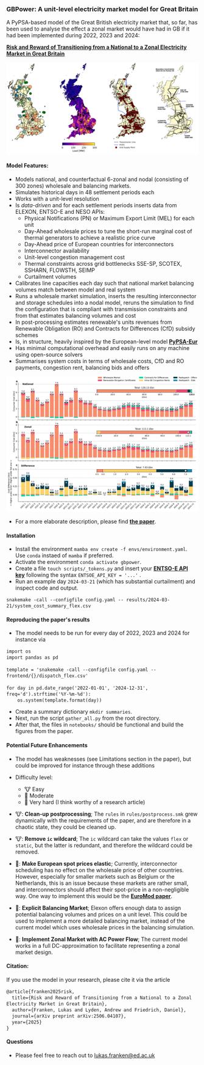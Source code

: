 ### GBPower: A unit-level electricity market model for Great Britain

A PyPSA-based model of the Great British electricity market that, so far, has been used to analyse the effect a zonal market would have had in GB if it had been implemented during 2022, 2023 and 2024:

**[Risk and Reward of Transitioning from a National to a Zonal Electricity Market in Great Britain](https://arxiv.org/abs/2506.04107)**

![Model Overview](docs/model.png)

#### Model Features:
- Models national, and counterfactual 6-zonal and nodal (consisting of 300 zones) wholesale and balancing markets.
- Simulates historical days in 48 settlement periods each
- Works with a unit-level resolution
- Is *data-driven* and for each settlement periods inserts data from ELEXON, ENTSO-E and NESO APIs:
    - Physical Notifications (PN) or Maximum Export Limit (MEL) for each unit 
    - Day-Ahead wholesale prices to tune the short-run marginal cost of thermal generators to achieve a realistic price curve
    - Day-Ahead price of European countries for interconnectors
    - Interconnector availability
    - Unit-level congestion management cost
    - Thermal constraints across grid bottlenecks SSE-SP, SCOTEX, SSHARN, FLOWSTH, SEIMP
    - Curtailment volumes
- Calibrates line capacities each day such that national market balancing volumes match between model and real system
- Runs a wholesale market simulation, inserts the resulting interconnector and storage schedules into a nodal model, reruns the simulation to find the configuration that is compliant with transmission constraints and from that estimates balancing volumes and cost
- In post-processing estimates renewable's units revenues from Renewable Obligation (RO) and Contracts for Differences (CfD) subsidy schemes
- Is, in structure, heavily inspired by the European-level model **[PyPSA-Eur](https://github.com/pypsa/pypsa-eur)**
- Has minimal computational overhead and easily runs on any machine using open-source solvers
- Summarises system costs in terms of wholesale costs, CfD and RO payments, congestion rent, balancing bids and offers

![Consumer Cost](docs/system_cost.png)

- For a more elaborate description, please find **[the paper](https://arxiv.org/abs/2506.04107)**.

#### Installation

- Install the environment `mamba env create -f envs/environment.yaml`. Use `conda` instaed of `mamba` if preferred.
- Activate the environment `conda activate gbpower`.
- Create a file `touch scripts/_tokens.py` and insert your **[ENTSO-E API key](https://uat-transparency.entsoe.eu/content/static_content/Static%20content/web%20api/how_to_get_security_token.html)** following the syntax `ENTSOE_API_KEY = '...'` .
- Run an example day `2024-03-21` (which has substantial curtailment) and inspect code and output.
```
snakemake -call --configfile config.yaml -- results/2024-03-21/system_cost_summary_flex.csv
```

#### Reproducing the paper's results

- The model needs to be run for every day of 2022, 2023 and 2024 for instance via

```
import os
import pandas as pd

template = 'snakemake -call --configfile config.yaml -- frontend/{}/dispatch_flex.csv'

for day in pd.date_range('2022-01-01', '2024-12-31', freq='d').strftime('%Y-%m-%d'):
    os.system(template.format(day))
```

- Create a summary dictionary `mkdir summaries`.
- Next, run the script `gather_all.py` from the root directory.
- After that, the files in `notebooks/` should be functional and build the figures from the paper.



#### Potential Future Enhancements

- The model has weaknesses (see Limitations section in the paper), but could be improved for instance through these additions
- Difficulty level: 
    - 🐮 Easy
    - 🦂 Moderate
    - 🐉 Very hard (I think worthy of a research article)

- 🐮: **Clean-up postprocessing**; The `rules` in `rules/postprocess.smk` grew dynamically with the requirements of the paper, and are therefore in a chaotic state, they could be cleaned up.
- 🐮: **Remove `ic` wildcard**; The `ic` wildcard can take the values `flex` or `static`, but the latter is redundant, and therefore the wildcard could be removed.
- 🦂: **Make European spot prices elastic**; Currently, interconnector scheduling has no effect on the wholesale price of other countries. However, especially for smaller markets such as Belgium or the Netherlands, this is an issue because these markets are rather small, and interconnectors should affect their spot-price in a non-negligible way. One way to implement this would be the **[EuroMod paper](https://www.sciencedirect.com/science/article/pii/S0140988324000513)**.
- 🐉: **Explicit Balancing Market**; Elexon offers enough data to assign potential balancing volumes and prices on a unit level. This could be used to implement a more detailed balancing market, instead of the current model which uses wholesale prices in the balancing simulation.
- 🐉: **Implement Zonal Market with AC Power Flow**; The current model works in a full DC-approximation to facilitate representing a zonal market design.


#### Citation:
If you use the model in your research, please cite it via the article
```
@article{franken2025risk,
  title={Risk and Reward of Transitioning from a National to a Zonal Electricity Market in Great Britain},
  author={Franken, Lukas and Lyden, Andrew and Friedrich, Daniel},
  journal={arXiv preprint arXiv:2506.04107},
  year={2025}
}
```


#### Questions
- Please feel free to reach out to lukas.franken@ed.ac.uk


